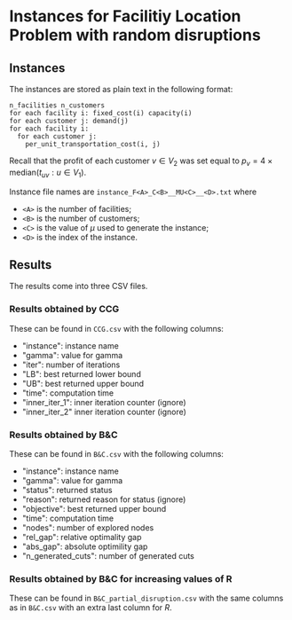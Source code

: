 # Instances for Facilitiy Location Problem with random disruptions

## Instances

The instances are stored as plain text in the following format:
```
n_facilities n_customers
for each facility i: fixed_cost(i) capacity(i)
for each customer j: demand(j)
for each facility i:
  for each customer j:
    per_unit_transportation_cost(i, j)
```

Recall that the profit of each customer $v\in V_2$ was set equal to $p_v = 4 \times \textrm{median} ( t_{uv} : u \in V_1 )$.

Instance file names are `instance_F<A>_C<B>__MU<C>__<D>.txt` where
- `<A>` is the number of facilities;
- `<B>` is the number of customers;
- `<C>` is the value of $\mu$ used to generate the instance;
- `<D>` is the index of the instance.

## Results

The results come into three CSV files.

### Results obtained by CCG

These can be found in `CCG.csv` with the following columns:
- "instance": instance name 
- "gamma": value for gamma
- "iter": number of iterations
- "LB": best returned lower bound
- "UB": best returned upper bound
- "time": computation time
- "inner_iter_1": inner iteration counter (ignore)
- "inner_iter_2" inner iteration counter (ignore)

### Results obtained by B&C

These can be found in `B&C.csv` with the following columns:
- "instance": instance name
- "gamma": value for gamma
- "status": returned status
- "reason": returned reason for status (ignore)
- "objective": best returned upper bound
- "time": computation time
- "nodes": number of explored nodes
- "rel_gap": relative optimality gap
- "abs_gap": absolute optimility gap
- "n_generated_cuts": number of generated cuts

### Results obtained by B&C for increasing values of R

These can be found in `B&C_partial_disruption.csv` with the same columns as in `B&C.csv` with an extra last column for $R$. 

